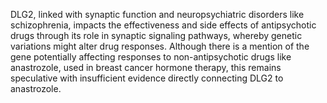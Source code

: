 DLG2, linked with synaptic function and neuropsychiatric disorders like schizophrenia, impacts the effectiveness and side effects of antipsychotic drugs through its role in synaptic signaling pathways, whereby genetic variations might alter drug responses. Although there is a mention of the gene potentially affecting responses to non-antipsychotic drugs like anastrozole, used in breast cancer hormone therapy, this remains speculative with insufficient evidence directly connecting DLG2 to anastrozole.